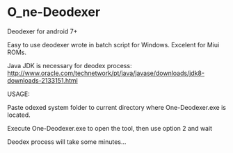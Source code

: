 # O_ne-Deodexer
Deodexer for android 7+

Easy to use deodexer wrote in batch script for Windows.
Excelent for Miui ROMs.

Java JDK  is necessary for deodex process:
http://www.oracle.com/technetwork/pt/java/javase/downloads/jdk8-downloads-2133151.html


USAGE:

Paste odexed system folder to current directory where One-Deodexer.exe is located.
      
Execute One-Deodexer.exe to open the tool, then use option 2 and wait

Deodex process will take some minutes...
